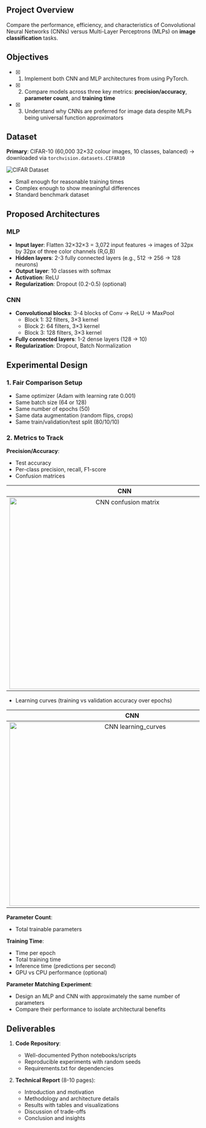 ## Project Overview

Compare the performance, efficiency, and characteristics of Convolutional Neural Networks (CNNs) versus Multi-Layer Perceptrons (MLPs) on **image classification** tasks.

## Objectives

- [x] 1. Implement both CNN and MLP architectures from using PyTorch.
- [x] 2. Compare models across three key metrics: **precision/accuracy**, **parameter count**, and **training time**
- [x] 3. Understand why CNNs are preferred for image data despite MLPs being universal function approximators

## Dataset

**Primary**: CIFAR-10 (60,000 32×32 colour images, 10 classes, balanced) -> downloaded via `torchvision.datasets.CIFAR10`

![CIFAR Dataset](https://docs.pytorch.org/tutorials/_images/cifar10.png "CIFAR-10")

- Small enough for reasonable training times
- Complex enough to show meaningful differences
- Standard benchmark dataset

## Proposed Architectures

### MLP

- **Input layer**: Flatten 32×32×3 = 3,072 input features -> images of 32px by 32px of three  color channels (R,G,B)
- **Hidden layers**: 2-3 fully connected layers (e.g., 512 → 256 → 128 neurons)
- **Output layer**: 10 classes with softmax
- **Activation**: ReLU
- **Regularization**: Dropout (0.2-0.5) (optional)

### CNN

- **Convolutional blocks**: 3-4 blocks of Conv → ReLU → MaxPool
  - Block 1: 32 filters, 3×3 kernel
  - Block 2: 64 filters, 3×3 kernel
  - Block 3: 128 filters, 3×3 kernel
- **Fully connected layers**: 1-2 dense layers (128 → 10)
- **Regularization**: Dropout, Batch Normalization

## Experimental Design

### 1. Fair Comparison Setup

- Same optimizer (Adam with learning rate 0.001)
- Same batch size (64 or 128)
- Same number of epochs (50)
- Same data augmentation (random flips, crops)
- Same train/validation/test split (80/10/10)

### 2. Metrics to Track

**Precision/Accuracy**:

- Test accuracy
- Per-class precision, recall, F1-score
- Confusion matrices
<table>
  <thead>
    <tr>
      <th>CNN</th>
      <th>MLP</th>
    </tr>
  </thead>
  <tbody>
    <tr>
      <td align="center">
        <img width="600" height="500" alt="CNN confusion matrix" src="https://github.com/user-attachments/assets/89872e62-673a-4684-be0c-b662ab2485fa" />
      </td>
      <td align="center">
        <img width="600" height="500" alt="MLP confusion matrix" src="https://github.com/user-attachments/assets/e673fe28-930f-40ca-ac8b-3b58bb9e8110" />
      </td>
    </tr>
  </tbody>
</table>
 
- Learning curves (training vs validation accuracy over epochs)
<table>
  <thead>
    <tr>
      <th>CNN</th>
      <th>MLP</th>
    </tr>
  </thead>
  <tbody>
    <tr>
      <td align="center">
        <img width="640" height="480" alt="CNN learning_curves" src="https://github.com/user-attachments/assets/31ba3a2a-9f10-46fc-a25e-eb8dcda6d586" />
      </td>
      <td align="center">
        <img width="640" height="480" alt="MLP learning_curves" src="https://github.com/user-attachments/assets/892ce7b4-0992-4938-9cc8-609077aa71a3" />
      </td>
    </tr>
  </tbody>
</table>

**Parameter Count**:

- Total trainable parameters

**Training Time**:

- Time per epoch
- Total training time
- Inference time (predictions per second)
- GPU vs CPU performance (optional)

**Parameter Matching Experiment**:

- Design an MLP and CNN with approximately the same number of parameters
- Compare their performance to isolate architectural benefits

## Deliverables

1. **Code Repository**:
   - Well-documented Python notebooks/scripts
   - Reproducible experiments with random seeds
   - Requirements.txt for dependencies

2. **Technical Report** (8-10 pages):
   - Introduction and motivation
   - Methodology and architecture details
   - Results with tables and visualizations
   - Discussion of trade-offs
   - Conclusion and insights
